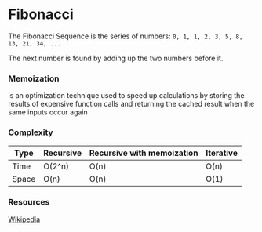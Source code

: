 # Fibonacci

The Fibonacci Sequence is the series of numbers:
`0, 1, 1, 2, 3, 5, 8, 13, 21, 34, ...`

The next number is found by adding up the two numbers before it.

### Memoization

is an optimization technique used to speed up calculations by storing the
results of expensive function calls and returning the cached result when the
same inputs occur again

### Complexity

| Type  | Recursive | Recursive with memoization | Iterative |
| ----- | --------- | -------------------------- | --------- |
| Time  | O(2^n)    | O(n)                       | O(n)      |
| Space | O(n)      | O(n)                       | O(1)      |

### Resources

[Wikipedia](https://en.wikipedia.org/wiki/Fibonacci_number)
